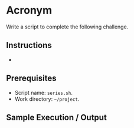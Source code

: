 # Acronym

Write a script to complete the following challenge.

## Instructions

- 

## Prerequisites

- Script name: `series.sh`.
- Work directory: `~/project`.

## Sample Execution / Output

